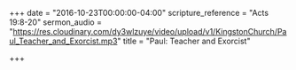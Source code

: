 +++
date = "2016-10-23T00:00:00-04:00"
scripture_reference = "Acts 19:8-20"
sermon_audio = "https://res.cloudinary.com/dy3wlzuye/video/upload/v1/KingstonChurch/Paul_Teacher_and_Exorcist.mp3"
title = "Paul: Teacher and Exorcist"

+++
